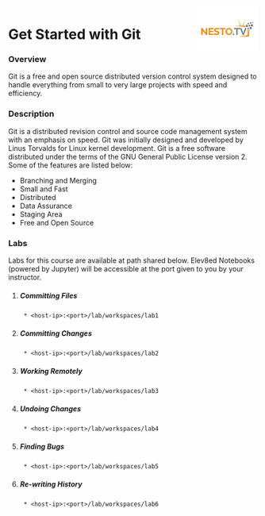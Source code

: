 <img align="right" src="./logo-small.png">

# Get Started with Git

### Overview
Git is a free and open source distributed version control system designed to handle everything from small to very large projects with speed and efficiency.
### Description
Git is a distributed revision control and source code management system with an emphasis on speed. Git was initially designed and developed by Linus Torvalds for Linux kernel development. Git is a free software distributed under the terms of the GNU General Public License version 2. Some of the features are listed below:

- Branching and Merging
- Small and Fast
- Distributed
- Data Assurance
- Staging Area
- Free and Open Source

### Labs

Labs for this course are available at path shared below. Elev8ed Notebooks (powered by Jupyter) will be accessible at the port given to you by your instructor. 

1. ##### Committing Files
		* <host-ip>:<port>/lab/workspaces/lab1
2. ##### Committing Changes
		* <host-ip>:<port>/lab/workspaces/lab2
3. ##### Working Remotely
		* <host-ip>:<port>/lab/workspaces/lab3
4. ##### Undoing Changes
		* <host-ip>:<port>/lab/workspaces/lab4
5. ##### Finding Bugs
		* <host-ip>:<port>/lab/workspaces/lab5
6. ##### Re-writing History
		* <host-ip>:<port>/lab/workspaces/lab6
